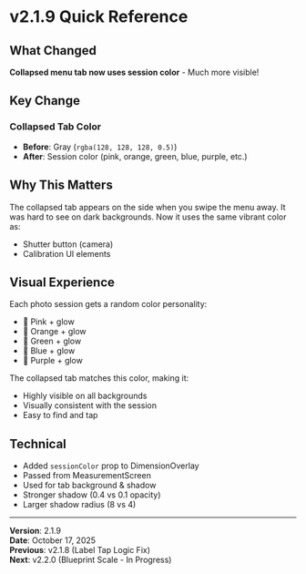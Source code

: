 # v2.1.9 Quick Reference

## What Changed
**Collapsed menu tab now uses session color** - Much more visible!

## Key Change

### Collapsed Tab Color
- **Before**: Gray (`rgba(128, 128, 128, 0.5)`)
- **After**: Session color (pink, orange, green, blue, purple, etc.)

## Why This Matters

The collapsed tab appears on the side when you swipe the menu away. It was hard to see on dark backgrounds. Now it uses the same vibrant color as:
- Shutter button (camera)
- Calibration UI elements

## Visual Experience

Each photo session gets a random color personality:
- 🌸 Pink + glow
- 🍊 Orange + glow
- 💚 Green + glow
- 💙 Blue + glow
- 💜 Purple + glow

The collapsed tab matches this color, making it:
- Highly visible on all backgrounds
- Visually consistent with the session
- Easy to find and tap

## Technical

- Added `sessionColor` prop to DimensionOverlay
- Passed from MeasurementScreen
- Used for tab background & shadow
- Stronger shadow (0.4 vs 0.1 opacity)
- Larger shadow radius (8 vs 4)

---

**Version**: 2.1.9  
**Date**: October 17, 2025  
**Previous**: v2.1.8 (Label Tap Logic Fix)  
**Next**: v2.2.0 (Blueprint Scale - In Progress)
